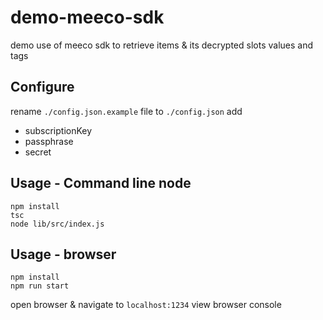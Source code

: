 # demo-meeco-sdk

demo use of meeco sdk to retrieve items &amp; its decrypted slots values and tags

## Configure

rename `./config.json.example` file to `./config.json`
add

* subscriptionKey
* passphrase
* secret

## Usage - Command line node

```
npm install 
tsc
node lib/src/index.js 

```

## Usage - browser

```
npm install 
npm run start

```

open browser & navigate to `localhost:1234`
view browser console
